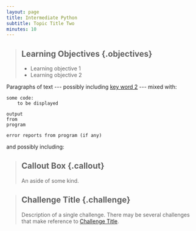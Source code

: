 ```yaml
---
layout: page
title: Intermediate Python
subtitle: Topic Title Two
minutes: 10
---
```

> ## Learning Objectives {.objectives}
>
> * Learning objective 1
> * Learning objective 2

Paragraphs of text
--- possibly including [key word 2](reference.html#key-word-2) ---
mixed with:

~~~ {.python}
some code:
    to be displayed
~~~
~~~ {.output}
output
from
program
~~~
~~~ {.error}
error reports from program (if any)
~~~

and possibly including:

> ## Callout Box {.callout}
>
> An aside of some kind.

> ## Challenge Title {.challenge}
>
> Description of a single challenge.
> There may be several challenges
> that make reference to [Challenge Title](01-one.html#challenge-title).
